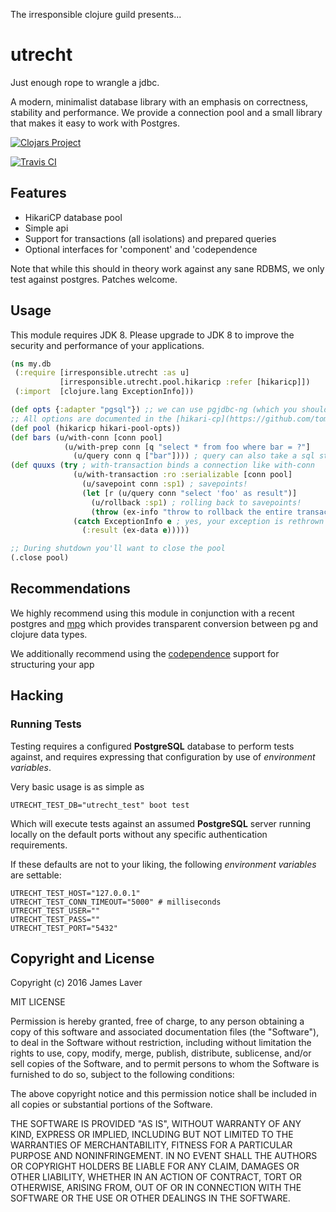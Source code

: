 The irresponsible clojure guild presents...

# utrecht

Just enough rope to wrangle a jdbc.

A modern, minimalist database library with an emphasis on correctness,
stability and performance. We provide a connection pool and a small
library that makes it easy to work with Postgres.

[![Clojars Project](https://img.shields.io/clojars/v/irresponsible/utrecht.svg)](https://clojars.org/irresponsible/utrecht)

[![Travis CI](https://travis-ci.org/irresponsible/utrecht.svg?branch=master)](https://travis-ci.org/irresponsible/utrecht)

## Features

* HikariCP database pool
* Simple api
* Support for transactions (all isolations) and prepared queries
* Optional interfaces for 'component' and 'codependence

Note that while this should in theory work against any sane RDBMS, we only test against postgres. Patches welcome.

## Usage

This module requires JDK 8. Please upgrade to JDK 8 to improve
the security and performance of your applications.

```clojure
(ns my.db
 (:require [irresponsible.utrecht :as u]
           [irresponsible.utrecht.pool.hikaricp :refer [hikaricp]])
 (:import  [clojure.lang ExceptionInfo]))

(def opts {:adapter "pgsql"}) ;; we can use pgjdbc-ng (which you should!)
;; All options are documented in the [hikari-cp](https://github.com/tomekw/hikari-cp) README
(def pool (hikaricp hikari-pool-opts))
(def bars (u/with-conn [conn pool]
            (u/with-prep conn [q "select * from foo where bar = ?"]
              (u/query conn q ["bar"]))) ; query can also take a sql string
(def quuxs (try ; with-transaction binds a connection like with-conn
              (u/with-transaction :ro :serializable [conn pool]
                (u/savepoint conn :sp1) ; savepoints!
                (let [r (u/query conn "select 'foo' as result")]
                  (u/rollback :sp1) ; rolling back to savepoints!
                  (throw (ex-info "throw to rollback the entire transaction" {:result r}))))
              (catch ExceptionInfo e ; yes, your exception is rethrown
                (:result (ex-data e)))))

;; During shutdown you'll want to close the pool
(.close pool)
```

## Recommendations

We highly recommend using this module in conjunction with a recent
postgres and [mpg](https://github.com/mpg-project/mpg) which
provides transparent conversion between pg and clojure data types.

We additionally recommend using the
[codependence](https://github.com/irresponsible/codependence)
support for structuring your app

## Hacking

### Running Tests

Testing requires a configured **PostgreSQL** database to perform tests against,
and requires expressing that configuration by use of *environment variables*.

Very basic usage is as simple as

```shell
UTRECHT_TEST_DB="utrecht_test" boot test
```

Which will execute tests against an assumed **PostgreSQL** server running locally on the default ports
without any specific authentication requirements.

If these defaults are not to your liking, the following *environment variables* are settable:

```shell
UTRECHT_TEST_HOST="127.0.0.1"
UTRECHT_TEST_CONN_TIMEOUT="5000" # milliseconds
UTRECHT_TEST_USER=""
UTRECHT_TEST_PASS=""
UTRECHT_TEST_PORT="5432"
```

## Copyright and License

Copyright (c) 2016 James Laver

MIT LICENSE

Permission is hereby granted, free of charge, to any person obtaining a copy of this software and associated documentation files (the "Software"), to deal in the Software without restriction, including without limitation the rights to use, copy, modify, merge, publish, distribute, sublicense, and/or sell copies of the Software, and to permit persons to whom the Software is furnished to do so, subject to the following conditions:

The above copyright notice and this permission notice shall be included in all copies or substantial portions of the Software.

THE SOFTWARE IS PROVIDED "AS IS", WITHOUT WARRANTY OF ANY KIND, EXPRESS OR IMPLIED, INCLUDING BUT NOT LIMITED TO THE WARRANTIES OF MERCHANTABILITY, FITNESS FOR A PARTICULAR PURPOSE AND NONINFRINGEMENT. IN NO EVENT SHALL THE AUTHORS OR COPYRIGHT HOLDERS BE LIABLE FOR ANY CLAIM, DAMAGES OR OTHER LIABILITY, WHETHER IN AN ACTION OF CONTRACT, TORT OR OTHERWISE, ARISING FROM, OUT OF OR IN CONNECTION WITH THE SOFTWARE OR THE USE OR OTHER DEALINGS IN THE SOFTWARE.
